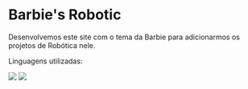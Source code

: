 # Barbie's Robotic 
Desenvolvemos este site com o tema da Barbie para adicionarmos os projetos de Robótica nele. 

Linguagens utilizadas: 

![](https://img.shields.io/badge/HTML5-E34F26?style=for-the-badge&logo=html5&logoColor=white)
![](https://img.shields.io/badge/CSS3-1572B6?style=for-the-badge&logo=css3&logoColor=white)
